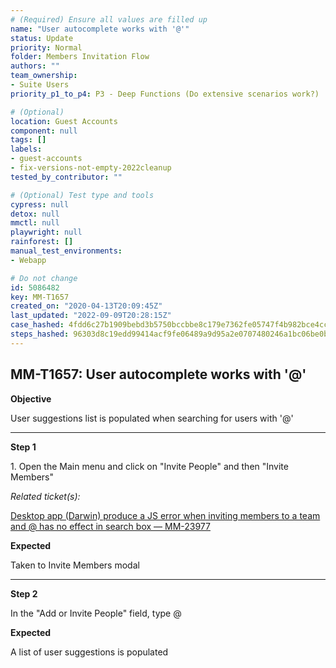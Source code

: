 ```yaml
---
# (Required) Ensure all values are filled up
name: "User autocomplete works with '@'"
status: Update
priority: Normal
folder: Members Invitation Flow
authors: ""
team_ownership: 
- Suite Users
priority_p1_to_p4: P3 - Deep Functions (Do extensive scenarios work?)

# (Optional)
location: Guest Accounts
component: null
tags: []
labels: 
- guest-accounts
- fix-versions-not-empty-2022cleanup
tested_by_contributor: ""

# (Optional) Test type and tools
cypress: null
detox: null
mmctl: null
playwright: null
rainforest: []
manual_test_environments: 
- Webapp

# Do not change
id: 5086482
key: MM-T1657
created_on: "2020-04-13T20:09:45Z"
last_updated: "2022-09-09T20:28:15Z"
case_hashed: 4fdd6c27b1909bebd3b5750bccbbe8c179e7362fe05747f4b982bce4ccf34ccfd5087ee3b9d5594c1a9649baf4ca5678
steps_hashed: 96303d8c19edd99414acf9fe06489a9d95a2e0707480246a1bc06be0b4e8bf46117edb188a7ebe2b0379d666dfb01554
---
```


<!-- (Auto-generated) Based on frontmatter's "key" and "name" -->

## MM-T1657: User autocomplete works with '@'

**Objective**

User suggestions list is populated when searching for users with '@'

---

**Step 1**

1\. Open the Main menu and click on "Invite People" and then "Invite Members"

_Related ticket(s):_

[Desktop app (Darwin) produce a JS error when inviting members to a team and @ has no effect in search box — MM-23977](https://mattermost.atlassian.net/browse/MM-23977)

**Expected**

Taken to Invite Members modal

---

**Step 2**

In the "Add or Invite People" field, type @

**Expected**

A list of user suggestions is populated
